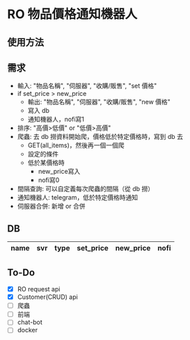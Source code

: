 # RO 物品價格通知機器人

## 使用方法

## 需求

- 輸入: "物品名稱", "伺服器", "收購/販售", "set 價格"
- if set_price > new_price
  - 輸出: "物品名稱", "伺服器", "收購/販售", "new 價格"
  - 寫入 db
  - 通知機器人，nofi寫1
- 排序: "高價>低價" or "低價>高價"
- 爬蟲: 去 db 撈資料開始爬，價格低於特定價格時，寫到 db 去
  - GET(all_items)，然後再一個一個爬
  - 設定的條件
  - 低於某價格時
    - new_price寫入
    - nofi寫0
- 間隔查詢: 可以自定義每次爬蟲的間隔（從 db 撈）
- 通知機器人: telegram，低於特定價格時通知
- 伺服器合併: 新增 or 合併

## DB

| name | svr | type | set_price | new_price | nofi |
| ---- | --- | ---- | --------- | --------- | ---- |

## To-Do

- [x] RO request api
- [x] Customer(CRUD) api
- [ ] 爬蟲
- [ ] 前端
- [ ] chat-bot
- [ ] docker
